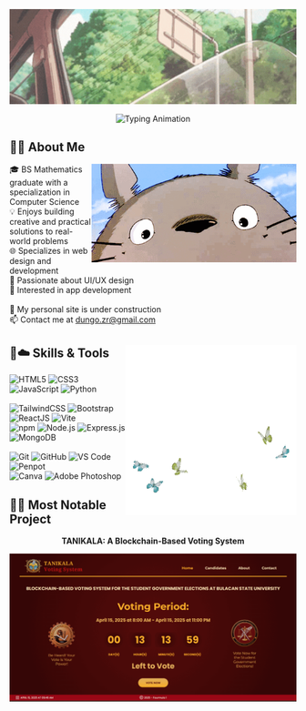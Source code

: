
<p align="center">
  <img src="images/header-shine-crop.gif" alt="Profile Cover" width="1000" />
</p>

<p align="center">
  <img
    src="https://readme-typing-svg.herokuapp.com?font=Fira+Code&color=EC4899&size=24&duration=3000&pause=1000&center=true&vCenter=true&width=500&height=60&lines=Hi+there!;I'm+Zari.;Let's+Code!"
    alt="Typing Animation"
  />
</p>

## 🌷🍃 About Me 
<img src="images/totoro-bg.gif" alt="Totoro" width="360" align="right">
🎓 BS Mathematics graduate with a specialization in Computer Science <br /> 
💡 Enjoys building creative and practical solutions to real-world problems <br />  
🌐 Specializes in web design and development <br />
🎨 Passionate about UI/UX design <br /> 
📱 Interested in app development <br /> <br /> 
🔗 My personal site is under construction <br />
📫 Contact me at <a href="mailto:dungo.zr@gmail.com">dungo.zr@gmail.com</a>

  
## 🌼☁️ Skills & Tools <img src="images/butterfly.gif" alt="Totoro" width="300" align="right">

  <p>
    <img alt="HTML5" src="https://img.shields.io/badge/HTML5-E34F26?style=for-the-badge&logo=html5&logoColor=white"/> 
    <img alt="CSS3" src="https://img.shields.io/badge/CSS3-1572B6?style=for-the-badge&logo=css3&logoColor=white"/> 
    <img alt="JavaScript" src="https://img.shields.io/badge/JavaScript-F7DF1E?style=for-the-badge&logo=javascript&logoColor=black"/>
    <img alt="Python" src="https://img.shields.io/badge/Python-3776AB?style=for-the-badge&logo=python&logoColor=white"/> <br /> <br /> 
    <img alt="TailwindCSS" src="https://img.shields.io/badge/TailwindCSS-06B6D4?style=for-the-badge&logo=tailwind-css&logoColor=white"/>
    <img alt="Bootstrap" src="https://img.shields.io/badge/Bootstrap-7952B3?style=for-the-badge&logo=bootstrap&logoColor=white"/> 
    <img alt="ReactJS" src="https://img.shields.io/badge/ReactJS-61DAFB?style=for-the-badge&logo=react&logoColor=black"/>
    <img alt="Vite" src="https://img.shields.io/badge/Vite-646CFF?style=for-the-badge&logo=vite&logoColor=white"/> <br />
    <img alt="npm" src="https://img.shields.io/badge/npm-CB3837?style=for-the-badge&logo=npm&logoColor=white"/>
    <img alt="Node.js" src="https://img.shields.io/badge/Node.js-339933?style=for-the-badge&logo=node.js&logoColor=white"/> 
    <img alt="Express.js" src="https://img.shields.io/badge/Express.js-000000?style=for-the-badge&logo=express&logoColor=white"/> 
    <img alt="MongoDB" src="https://img.shields.io/badge/MongoDB-47A248?style=for-the-badge&logo=mongodb&logoColor=white"/> <br /> <br />
    <img alt="Git" src="https://img.shields.io/badge/Git-F05032?style=for-the-badge&logo=git&logoColor=white"/>
    <img alt="GitHub" src="https://img.shields.io/badge/GitHub-181717?style=for-the-badge&logo=github&logoColor=white"/>
    <img alt="VS Code" src="https://img.shields.io/badge/VS%20Code-007ACC?style=for-the-badge&logo=visualstudiocode&logoColor=white"/>
    <img alt="Penpot" src="https://img.shields.io/badge/Penpot-6332F6?style=for-the-badge&logo=penpot&logoColor=white"/> <br />
    <img alt="Canva" src="https://img.shields.io/badge/Canva-00C4CC?style=for-the-badge&logo=canva&logoColor=white"/>
    <img alt="Adobe Photoshop" src="https://img.shields.io/badge/Photoshop-31A8FF?style=for-the-badge&logo=adobephotoshop&logoColor=white"/>
  </p>
  
## 🪻🫧 Most Notable Project  
<p align="center"> <strong> TANIKALA: A Blockchain-Based Voting System </strong> </p>
<p align="center">
  <img src="images/thesis.gif" alt="Thesis" width="1000">
</p>


